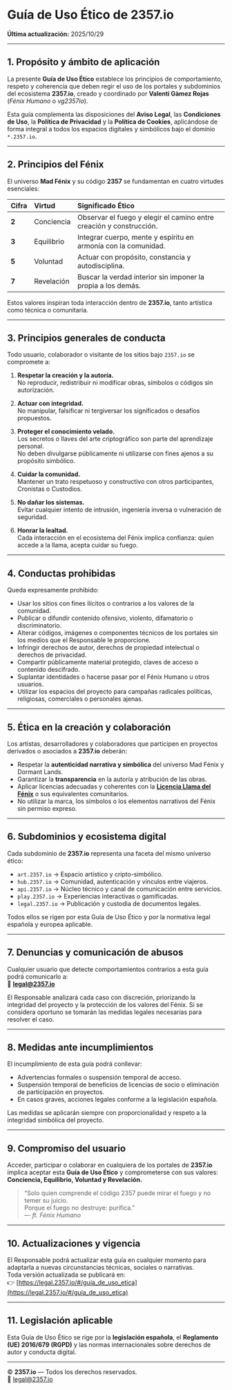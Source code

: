 # Guía de Uso Ético de 2357.io

**Última actualización:** 2025/10/29

---

## 1. Propósito y ámbito de aplicación

La presente **Guía de Uso Ético** establece los principios de comportamiento, respeto y coherencia que deben regir el uso de los portales y subdominios del ecosistema **2357.io**, creado y coordinado por **Valentí Gàmez Rojas** (*Fénix Humano* o *vg2357io*).

Esta guía complementa las disposiciones del **Aviso Legal**, las **Condiciones de Uso**, la **Política de Privacidad** y la **Política de Cookies**, aplicándose de forma integral a todos los espacios digitales y simbólicos bajo el dominio `*.2357.io`.

---

## 2. Principios del Fénix

El universo **Mad Fénix** y su código **2357** se fundamentan en cuatro virtudes esenciales:

| Cifra | Virtud | Significado Ético                                                   |
|:------|:--------|:--------------------------------------------------------------------|
| **2** | Conciencia | Observar el fuego y elegir el camino entre creación y construcción. |
| **3** | Equilibrio | Integrar cuerpo, mente y espíritu en armonía con la comunidad.      |
| **5** | Voluntad | Actuar con propósito, constancia y autodisciplina.                  |
| **7** | Revelación | Buscar la verdad interior sin imponer la propia a los demás.        |

Estos valores inspiran toda interacción dentro de **2357.io**, tanto artística como técnica o comunitaria.

---

## 3. Principios generales de conducta

Todo usuario, colaborador o visitante de los sitios bajo `2357.io` se compromete a:

1. **Respetar la creación y la autoría.**  
   No reproducir, redistribuir ni modificar obras, símbolos o códigos sin autorización.

2. **Actuar con integridad.**  
   No manipular, falsificar ni tergiversar los significados o desafíos propuestos.

3. **Proteger el conocimiento velado.**  
   Los secretos o llaves del arte criptográfico son parte del aprendizaje personal.  
   No deben divulgarse públicamente ni utilizarse con fines ajenos a su propósito simbólico.

4. **Cuidar la comunidad.**  
   Mantener un trato respetuoso y constructivo con otros participantes, Cronistas o Custodios.

5. **No dañar los sistemas.**  
   Evitar cualquier intento de intrusión, ingeniería inversa o vulneración de seguridad.

6. **Honrar la lealtad.**  
   Cada interacción en el ecosistema del Fénix implica confianza: quien accede a la llama, acepta cuidar su fuego.

---

## 4. Conductas prohibidas

Queda expresamente prohibido:

- Usar los sitios con fines ilícitos o contrarios a los valores de la comunidad.
- Publicar o difundir contenido ofensivo, violento, difamatorio o discriminatorio.
- Alterar códigos, imágenes o componentes técnicos de los portales sin los medios que el Responsable le proporcione.
- Infringir derechos de autor, derechos de propiedad intelectual o derechos de privacidad.
- Compartir públicamente material protegido, claves de acceso o contenido descifrado.
- Suplantar identidades o hacerse pasar por el Fénix Humano u otros usuarios.
- Utilizar los espacios del proyecto para campañas radicales políticas, religiosas, comerciales o personales ajenas.

---

## 5. Ética en la creación y colaboración

Los artistas, desarrolladores y colaboradores que participen en proyectos derivados o asociados a **2357.io** deberán:

- Respetar la **autenticidad narrativa y simbólica** del universo Mad Fénix y Dormant Lands.
- Garantizar la **transparencia** en la autoría y atribución de las obras.
- Aplicar licencias adecuadas y coherentes con la [**Licencia Llama del Fénix**](https://universo.madfenix.com/books/licencia/page/licencia-llama-del-fenix-v-10) o sus equivalentes comunitarios.
- No utilizar la marca, los símbolos o los elementos narrativos del Fénix sin permiso expreso.

---

## 6. Subdominios y ecosistema digital

Cada subdominio de **2357.io** representa una faceta del mismo universo ético:

- `art.2357.io` → Espacio artístico y cripto-simbólico.
- `hub.2357.io` → Comunidad, autenticación y vínculos entre viajeros.
- `api.2357.io` → Núcleo técnico y canal de comunicación entre servicios.
- `play.2357.io` → Experiencias interactivas o gamificadas.
- `legal.2357.io` → Publicación y custodia de documentos legales.

Todos ellos se rigen por esta Guía de Uso Ético y por la normativa legal española y europea aplicable.

---

## 7. Denuncias y comunicación de abusos

Cualquier usuario que detecte comportamientos contrarios a esta guía podrá comunicarlo a:  
📧 **[legal@2357.io](mailto:legal@2357.io)**

El Responsable analizará cada caso con discreción, priorizando la integridad del proyecto y la protección de los valores del Fénix. Si se considera oportuno se tomarán las medidas legales necesarias para resolver el caso.

---

## 8. Medidas ante incumplimientos

El incumplimiento de esta guía podrá conllevar:

- Advertencias formales o suspensión temporal de acceso.
- Suspensión temporal de beneficios de licencias de socio o eliminación de participación en proyectos.
- En casos graves, acciones legales conforme a la legislación española.

Las medidas se aplicarán siempre con proporcionalidad y respeto a la integridad simbólica del proyecto.

---

## 9. Compromiso del usuario

Acceder, participar o colaborar en cualquiera de los portales de **2357.io** implica aceptar esta **Guía de Uso Ético** y comprometerse con sus valores: **Conciencia, Equilibrio, Voluntad y Revelación.**

> “Solo quien comprende el código 2357 puede mirar el fuego y no temer su juicio.  
> Porque el fuego no destruye: purifica.”  
> — *ft. Fénix Humano*

---

## 10. Actualizaciones y vigencia

El Responsable podrá actualizar esta guía en cualquier momento para adaptarla a nuevas circunstancias técnicas, sociales o narrativas.  
Toda versión actualizada se publicará en:  
👉 [https://legal.2357.io/#/guía_de_uso_etica](https://legal.2357.io/#/guía_de_uso_etica)

---

## 11. Legislación aplicable

Esta Guía de Uso Ético se rige por la **legislación española**, el **Reglamento (UE) 2016/679 (RGPD)** y las normas internacionales sobre derechos de autor y conducta digital.

---

© **2357.io** — Todos los derechos reservados.  
📧 [legal@2357.io](mailto:legal@2357.io)
